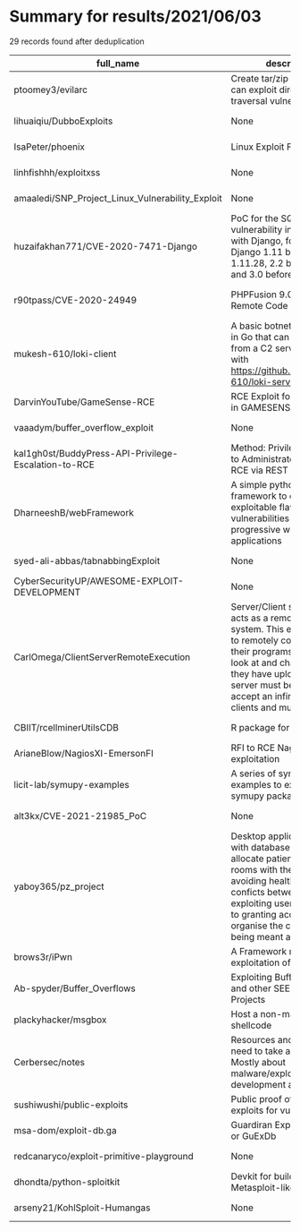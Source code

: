 
# Summary for results/2021/06/03
    
29 records found after deduplication

| full_name | description | html_url | matched_list | matched_count | pushed_at | size | stargazers_count | language | forks_count |
|------------------------------------------------------|------------------------------------------------------------------------------------------------------------------------------------------------------------------------------------------------------------------------------------------------------------------|-------------------------------------------------------------------------|-------------------------------------------|-----------------|---------------------------|--------|--------------------|------------|---------------|
| ptoomey3/evilarc | Create tar/zip archives that can exploit directory traversal vulnerabilities | https://github.com/ptoomey3/evilarc | ['exploit'] | 1 | 2021-06-03 13:36:21+00:00 | 192 | 639 | Python | 125 |
| lihuaiqiu/DubboExploits | None | https://github.com/lihuaiqiu/DubboExploits | ['exploit'] | 1 | 2021-06-03 03:50:28+00:00 | 0 | 0 | | 0 |
| IsaPeter/phoenix | Linux Exploit Framework | https://github.com/IsaPeter/phoenix | ['exploit'] | 1 | 2021-06-03 19:39:48+00:00 | 29 | 0 | Python | 0 |
| linhfishhh/exploitxss | None | https://github.com/linhfishhh/exploitxss | ['exploit'] | 1 | 2021-06-03 16:29:49+00:00 | 0 | 0 | JavaScript | 0 |
| amaaledi/SNP_Project_Linux_Vulnerability_Exploit | None | https://github.com/amaaledi/SNP_Project_Linux_Vulnerability_Exploit | ['exploit'] | 1 | 2021-06-03 13:39:04+00:00 | 624 | 0 | | 0 |
| huzaifakhan771/CVE-2020-7471-Django | PoC for the SQL injection vulnerability in PostgreSQL with Django, found in Django 1.11 before 1.11.28, 2.2 before 2.2.10, and 3.0 before 3.0.3 | https://github.com/huzaifakhan771/CVE-2020-7471-Django | ['cve poc', 'cve-2', 'vulnerability poc'] | 3 | 2021-06-03 11:37:28+00:00 | 25 | 0 | Python | 0 |
| r90tpass/CVE-2020-24949 | PHPFusion 9.03.50 - Remote Code Execution | https://github.com/r90tpass/CVE-2020-24949 | ['cve-2', 'remote code execution'] | 2 | 2021-06-03 09:50:29+00:00 | 1 | 0 | Python | 0 |
| mukesh-610/loki-client | A basic botnet client written in Go that can run shellcode from a C2 server. For use with https://github.com/mukesh-610/loki-server | https://github.com/mukesh-610/loki-client | ['shellcode'] | 1 | 2021-06-03 09:42:45+00:00 | 7 | 0 | Go | 1 |
| DarvinYouTube/GameSense-RCE | RCE Exploit found by Darvin in GAMESENSE aka SKEET | https://github.com/DarvinYouTube/GameSense-RCE | ['exploit', 'rce'] | 2 | 2021-06-03 08:35:14+00:00 | 19 | 0 | C++ | 0 |
| vaaadym/buffer_overflow_exploit | None | https://github.com/vaaadym/buffer_overflow_exploit | ['exploit'] | 1 | 2021-06-03 08:27:59+00:00 | 0 | 0 | Python | 0 |
| kal1gh0st/BuddyPress-API-Privilege-Escalation-to-RCE | Method: Privilege Escalation to Administrator and trigger RCE via REST API | https://github.com/kal1gh0st/BuddyPress-API-Privilege-Escalation-to-RCE | ['rce'] | 1 | 2021-06-03 10:50:50+00:00 | 236 | 1 | Python | 0 |
| DharneeshB/webFramework | A simple python script web framework to detect exploitable flaws and vulnerabilities in progressive web applications | https://github.com/DharneeshB/webFramework | ['exploit'] | 1 | 2021-06-03 07:56:01+00:00 | 19 | 0 | Python | 0 |
| syed-ali-abbas/tabnabbingExploit | None | https://github.com/syed-ali-abbas/tabnabbingExploit | ['exploit'] | 1 | 2021-06-03 07:45:19+00:00 | 4 | 0 | HTML | 0 |
| CyberSecurityUP/AWESOME-EXPLOIT-DEVELOPMENT | None | https://github.com/CyberSecurityUP/AWESOME-EXPLOIT-DEVELOPMENT | ['exploit'] | 1 | 2021-06-03 04:02:29+00:00 | 3575 | 4 | | 2 |
| CarlOmega/ClientServerRemoteExecution | Server/Client system that acts as a remote execution system. This enables clients to remotely compile and run their programs as well as look at and changes in code they have uploaded. The server must be able to accept an infinite number of clients and must | https://github.com/CarlOmega/ClientServerRemoteExecution | ['remote code execution'] | 1 | 2021-06-03 01:02:00+00:00 | 1938 | 0 | C | 0 |
| CBIIT/rcellminerUtilsCDB | R package for cellminercdb | https://github.com/CBIIT/rcellminerUtilsCDB | ['rce'] | 1 | 2021-06-03 15:32:29+00:00 | 33684 | 0 | R | 0 |
| ArianeBlow/NagiosXI-EmersonFI | RFI to RCE Nagios/NagiosXI exploitation | https://github.com/ArianeBlow/NagiosXI-EmersonFI | ['exploit', 'rce'] | 2 | 2021-06-03 07:33:21+00:00 | 3 | 0 | | 0 |
| licit-lab/symupy-examples | A series of symupy examples to exploit the symupy package | https://github.com/licit-lab/symupy-examples | ['exploit'] | 1 | 2021-06-03 13:22:56+00:00 | 5 | 0 | Python | 0 |
| alt3kx/CVE-2021-21985_PoC | None | https://github.com/alt3kx/CVE-2021-21985_PoC | ['cve poc', 'cve-2'] | 2 | 2021-06-03 21:29:39+00:00 | 64 | 165 | Lua | 40 |
| yaboy365/pz_project | Desktop application mixed with database allowing to allocate patients in a clinic rooms with the goal of avoiding health-based conficts between them and exploiting user authorization to granting access and organise the clinic. Project being meant as a base | https://github.com/yaboy365/pz_project | ['exploit'] | 1 | 2021-06-03 08:08:34+00:00 | 32980 | 0 | | 0 |
| brows3r/iPwn | A Framework meant for the exploitation of iOS devices. | https://github.com/brows3r/iPwn | ['exploit'] | 1 | 2021-06-03 15:18:43+00:00 | 284 | 30 | Python | 6 |
| Ab-spyder/Buffer_Overflows | Exploiting Buffer Overflows and other SEED Lab Projects | https://github.com/Ab-spyder/Buffer_Overflows | ['exploit'] | 1 | 2021-06-03 22:16:02+00:00 | 12690 | 0 | C | 0 |
| plackyhacker/msgbox | Host a non-malicious shellcode | https://github.com/plackyhacker/msgbox | ['shellcode'] | 1 | 2021-06-03 07:42:08+00:00 | 11 | 0 | PowerShell | 0 |
| Cerbersec/notes | Resources and articles I need to take a look at. Mostly about malware/exploit development and analysis. | https://github.com/Cerbersec/notes | ['exploit'] | 1 | 2021-06-03 20:23:05+00:00 | 6 | 1 | | 2 |
| sushiwushi/public-exploits | Public proof of concepts / exploits for vulnerabilities | https://github.com/sushiwushi/public-exploits | ['exploit'] | 1 | 2021-06-03 04:26:10+00:00 | 9 | 1 | Python | 1 |
| msa-dom/exploit-db.ga | Guardiran Exploit Database or GuExDb | https://github.com/msa-dom/exploit-db.ga | ['exploit'] | 1 | 2021-06-03 21:40:28+00:00 | 153 | 0 | HTML | 0 |
| redcanaryco/exploit-primitive-playground | None | https://github.com/redcanaryco/exploit-primitive-playground | ['exploit'] | 1 | 2021-06-03 06:00:56+00:00 | 24 | 35 | C | 11 |
| dhondta/python-sploitkit | Devkit for building Metasploit-like consoles | https://github.com/dhondta/python-sploitkit | ['sploit'] | 1 | 2021-06-03 22:27:37+00:00 | 2112 | 155 | Python | 44 |
| arseny21/KohlSploit-Humangas | None | https://github.com/arseny21/KohlSploit-Humangas | ['sploit'] | 1 | 2021-06-03 22:45:18+00:00 | 103 | 0 | | 0 |
